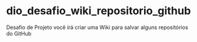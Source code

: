 # dio_desafio_wiki_repositorio_github
Desafio de Projeto você irá criar uma Wiki para salvar alguns repositórios do GitHub
